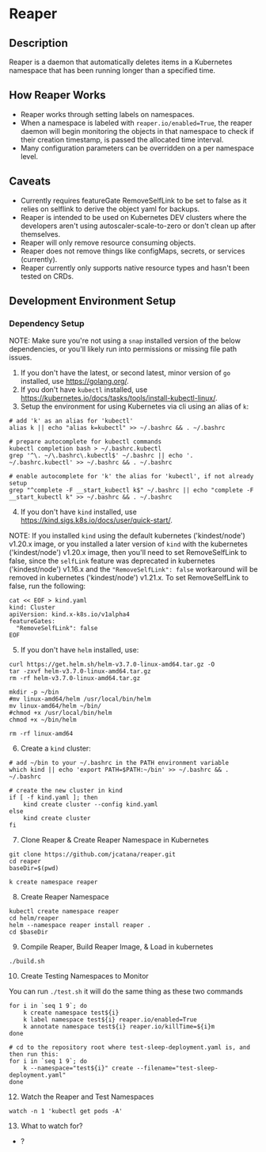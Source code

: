 # Reaper

## Description

Reaper is a daemon that automatically deletes items in a Kubernetes namespace that has been running longer than a specified time.

## How Reaper Works

- Reaper works through setting labels on namespaces.
- When a namespace is labeled with `reaper.io/enabled=True`, the reaper daemon will begin monitoring the objects in that namespace to check if their creation timestamp, is passed the allocated time interval.
- Many configuration parameters can be overridden on a per namespace level.

## Caveats

- Currently requires featureGate RemoveSelfLink to be set to false as it relies on selflink to derive the object yaml for backups.
- Reaper is intended to be used on Kubernetes DEV clusters where the developers aren't using autoscaler-scale-to-zero or don't clean up after themselves.
- Reaper will only remove resource consuming objects.
- Reaper does not remove things like configMaps, secrets, or services (currently).
- Reaper currently only supports native resource types and hasn't been tested on CRDs.

## Development Environment Setup

### Dependency Setup

NOTE: Make sure you're not using a `snap` installed version of the below dependencies, or you'll likely run into permissions or missing file path issues.

1. If you don't have the latest, or second latest, minor version of `go` installed, use https://golang.org/.
2. If you don't have `kubectl` installed, use https://kubernetes.io/docs/tasks/tools/install-kubectl-linux/.
3. Setup the environment for using Kubernetes via cli using an alias of `k`:

```shell
# add 'k' as an alias for 'kubectl'
alias k || echo "alias k=kubectl" >> ~/.bashrc && . ~/.bashrc
 
# prepare autocomplete for kubectl commands
kubectl completion bash > ~/.bashrc.kubectl
grep '^\. ~/\.bashrc\.kubectl$' ~/.bashrc || echo '. ~/.bashrc.kubectl' >> ~/.bashrc && . ~/.bashrc

# enable autocomplete for 'k' the alias for 'kubectl', if not already setup
grep "^complete -F __start_kubectl k$" ~/.bashrc || echo "complete -F __start_kubectl k" >> ~/.bashrc && . ~/.bashrc
```
4. If you don't have `kind` installed, use https://kind.sigs.k8s.io/docs/user/quick-start/.

NOTE: If you installed `kind` using the default kubernetes ('kindest/node') v1.20.x image, or you installed a later version of `kind` with the kubernetes ('kindest/node') v1.20.x image, then you'll need to set RemoveSelfLink to false, since the `selfLink` feature was deprecated in kubernetes ('kindest/node') v1.16.x and the `"RemoveSelfLink": false` workaround will be removed in kubernetes ('kindest/node') v1.21.x. To set RemoveSelfLink to false, run the following:
   
```shell
cat << EOF > kind.yaml
kind: Cluster
apiVersion: kind.x-k8s.io/v1alpha4
featureGates:
  "RemoveSelfLink": false
EOF
```

5. If you don't have `helm` installed, use:

```shell
curl https://get.helm.sh/helm-v3.7.0-linux-amd64.tar.gz -O
tar -zxvf helm-v3.7.0-linux-amd64.tar.gz
rm -rf helm-v3.7.0-linux-amd64.tar.gz

mkdir -p ~/bin
#mv linux-amd64/helm /usr/local/bin/helm
mv linux-amd64/helm ~/bin/
#chmod +x /usr/local/bin/helm
chmod +x ~/bin/helm

rm -rf linux-amd64
```

6. Create a `kind` cluster:

```shell
# add ~/bin to your ~/.bashrc in the PATH environment variable
which kind || echo 'export PATH=$PATH:~/bin' >> ~/.bashrc && . ~/.bashrc

# create the new cluster in kind
if [ -f kind.yaml ]; then
    kind create cluster --config kind.yaml
else
    kind create cluster
fi
```

7. Clone Reaper & Create Reaper Namespace in Kubernetes

```shell
git clone https://github.com/jcatana/reaper.git
cd reaper
baseDir=$(pwd)

k create namespace reaper
```

8. Create Reaper Namespace

```shell
kubectl create namespace reaper
cd helm/reaper 
helm --namespace reaper install reaper .
cd $baseDir
```
9. Compile Reaper, Build Reaper Image, & Load in kubernetes

```shell
./build.sh
```

10. Create Testing Namespaces to Monitor

You can run `./test.sh` it will do the same thing as these two commands

```shell
for i in `seq 1 9`; do
    k create namespace test${i}
    k label namespace test${i} reaper.io/enabled=True
    k annotate namespace test${i} reaper.io/killTime=${i}m
done
```

```shell
# cd to the repository root where test-sleep-deployment.yaml is, and then run this:
for i in `seq 1 9`; do
    k --namespace="test${i}" create --filename="test-sleep-deployment.yaml"
done
```


12. Watch the Reaper and Test Namespaces
```shell
watch -n 1 'kubectl get pods -A'
```

13. What to watch for?
- ?
